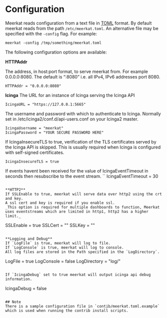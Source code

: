 # Configuration

Meerkat reads configuration from a text file in [TOML](https://toml.io) format. By default meerkat reads from the path `/etc/meerkat.toml`. An alternative file may be specified with the `-config` flag.
For example:
```
meerkat -config /tmp/something/meerkat.toml
```

The following configuration options are available:

**HTTPAddr**

The address, in host:port format, to serve meerkat from. For example 0.0.0.0:8080. 
The default is “:8080” i.e. all IPv4, IPv6 addresses port 8080.
```
HTTPAddr = "0.0.0.0:8080"
```

**Icinga**
The URL for an instance of Icinga serving the Icinga API
```
IcingaURL = "https://127.0.0.1:5665"
```

The username and password with which to authenticate to Icinga. 
Normally set in /etc/icinga2/conf.d/api-users.conf on your Icinga2 master.
```
IcingaUsername = "meerkat"
IcingaPassword = "YOUR SECURE PASSWORD HERE"
```

If IcingaInsecureTLS to true, verification of the TLS certificates served by the Icinga API is skipped. 
This is usually required when Icinga is configured with self-signed certificates.
```
IcingaInsecureTLS = true
```

If events havent been received for the value of IcingaEventTimeout in seconds then resubscribe to the event stream.
``
IcingaEventTimeout = 30
```

**HTTP2**
If SSLEnable to true, meerkat will serve data over http2 using the crt and key.
A ssl cert and key is required if you enable ssl.
_This option is required for multiple dashboards to function, Meerkat uses eventstreams which are limited in http1, http2 has a higher limit._

```
SSLEnable = true
SSLCert = ""
SSLKey = ""
```

**Logging and Debug**
If `LogFile` is true, meerkat will log to file.
If `LogConsole` is true, meerkat will log to console.
All log files are stored in the Path specified in the `LogDirectory`.
```
LogFile = true
LogConsole = false
LogDirectory = "log/"
```

If `IcingaDebug` set to true meerkat will output icinga api debug information.
```
IcingaDebug = false
```

## Note
There is a sample configuration file in `contib/meerkat.toml.example` which is used when running the contrib install scripts.

